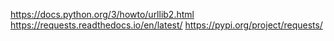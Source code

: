 https://docs.python.org/3/howto/urllib2.html
https://requests.readthedocs.io/en/latest/
https://pypi.org/project/requests/

